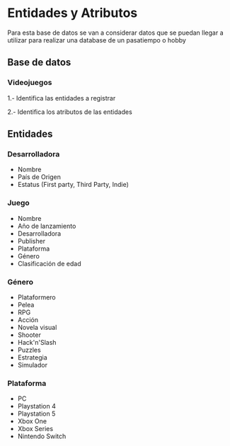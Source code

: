 # Entidades y Atributos

Para esta base de datos se van a considerar datos que se puedan llegar a utilizar para realizar una database de un pasatiempo o hobby

## Base de datos

### Videojuegos

1.- Identifica las entidades a registrar

2.- Identifica los atributos de las entidades

## Entidades

### Desarrolladora

- Nombre
- País de Origen
- Estatus (First party, Third Party, Indie)

### Juego

- Nombre
- Año de lanzamiento
- Desarrolladora
- Publisher
- Plataforma
- Género
- Clasificación de edad

### Género

- Plataformero
- Pelea
- RPG
- Acción
- Novela visual
- Shooter
- Hack'n'Slash
- Puzzles
- Estrategia
- Simulador

### Plataforma

- PC
- Playstation 4
- Playstation 5
- Xbox One
- Xbox Series
- Nintendo Switch
